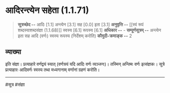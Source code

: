 # आदिरन्त्येन सहेता (1.1.71)
> **सूत्रच्छेद --** आदिः [1.1] अन्त्येन [3.1] सह [0.0] इता [3.1]
> **अनुवृत्ति --** [[स्वं रूपं शब्दस्याशब्दसंज्ञा (1.1.68)]] स्वस्य [6.1] रूपस्य [6.1]
> **अधिकार --** -
> **सम्पूर्णसूत्रम् --** अन्त्येन इता सह आदि (वर्णः) स्वस्य रूपस्य (निर्देशम् करोति)
> **कौमुदी-क्रमाङ्क --** 2

## व्याख्या
इति  संज्ञा। प्रत्याहारे वर्णद्वयं स्यात् (वर्णत्रयं यदि आदिः वर्णः व्यञ्जनः)। तस्मिन् अन्तिमः वर्णः इत्संज्ञकः। सूत्रे प्रत्याहारः आदिवर्णः स्वस्य तथा मध्यगानाम् वर्णानां ग्रहणं करोति।

---
#सूत्र #संज्ञा 